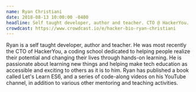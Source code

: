```yaml
---
name: Ryan Christiani
date: 2018-08-13 10:00:00 -0400
headline: Self taught developer, author and teacher. CTO @ HackerYou.
crowdcast: https://www.crowdcast.io/e/hacker-bio-ryan-christiani
---
```


Ryan is a self taught developer, author and teacher. He was most recently the CTO of HackerYou, a coding school dedicated to helping people realize their potential and changing their lives through hands-on learning. He is passionate about learning new things and helping make tech education as accessible and exciting to others as it is to him. Ryan has published a book called Let's Learn ES6, and a series of code-along videos on his YouTube channel, in addition to various other mentoring and teaching activities.
